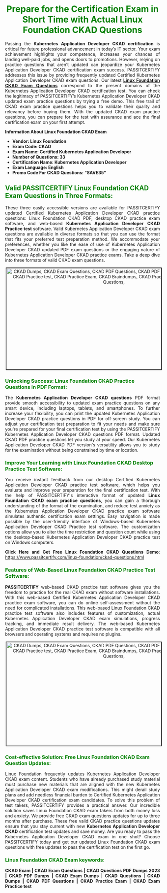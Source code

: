 <h1 style="text-align: center;"><strong><span style="display:block; color:Green; #AED6F1; ">Prepare for the Certification Exam in Short Time with Actual Linux Foundation CKAD Questions </span></strong></h1>

<p style="text-align: justify;">Passing the <strong>Kubernetes Application Developer CKAD certification</strong> is critical for future professional advancement in today’s IT sector. Your exam achievement highlights your competence, increases your chances of landing well-paid jobs, and opens doors to promotions. However, relying on practice questions that aren’t updated can jeopardize your Kubernetes Application Developer CKAD certification exam success. PASSITCERTIFY addresses this issue by providing frequently updated Certified Kubernetes Application Developer CKAD exam questions. Our latest <a href="https://www.passitcertify.com/linux-foundation/ckad-questions.html"><strong>Linux Foundation CKAD Exam Questions</strong></a> correspond to the present domains of the Kubernetes Application Developer CKAD certification test. You can check the legitimacy of PASSITCERTIFY’s Kubernetes Application Developer CKAD updated exam practice questions by trying a free demo. This free trail of CKAD exam practice questions helps you to validate their quality and relevancy before buying them. With the updated CKAD exam practice questions, you can prepare for the test with assurance and ace the final certification exam on your first attempt.</p>

<p><strong><strong>Information About Linux Foundation CKAD Exam</strong></strong></p>

<ul>
	<li><strong><strong>Vendor: Linux Foundation</strong></strong></li>
	<li><strong><strong>Exam Code: CKAD</strong></strong></li>
	<li><strong><strong>Exam Name: Certified Kubernetes Application Developer</strong></strong></li>
	<li><strong><strong>Number of Questions: 33</strong></strong></li>
	<li><strong><strong>Certification Name: Kubernetes Application Developer</strong></strong></li>
	<li><strong><strong>Exam Language: English</strong></strong></li>
	<li><strong><strong>Promo Code For CKAD Questions: "SAVE35"</strong></strong></li>
</ul>

<h2><strong><span style="display:block; color:Green;">Valid PASSITCERTIFY Linux Foundation CKAD Exam Questions in Three Formats:</span></strong></h2>

<p style="text-align: justify;">These three easily accessible versions are available for PASSITCERTIFY updated Certified Kubernetes Application Developer CKAD practice questions: Linux Foundation CKAD PDF, desktop CKAD practice exam software, and web-based <strong>Kubernetes Application Developer CKAD Practice test</strong> software. Valid Kubernetes Application Developer CKAD exam questions are available in diverse formats so that you can use the format that fits your preferred test preparation method. We accommodate your preferences, whether you like the ease of use of Kubernetes Application Developer CKAD updated PDF exam questions or the engaging nature of Kubernetes Application Developer CKAD practice exams. Take a deep dive into three formats of valid CKAD exam questions.</p>

<p style="text-align: center;"><img alt="CKAD Dumps, CKAD Exam Questions, CKAD PDF Questions, CKAD PDF Dumps, CKAD Exam Dumps, CKAD Practice test, CKAD Practice Exam, CKAD Braindumps, CKAD Practice Questions, CKAD Test Questions," src="https://i.imgur.com/RYZZ1AT.jpg" style="height: 329px; width: 700px; border-width: 2px; border-style: solid; margin: 2px;" /></p>

<h3><strong><span style="display:block; color:Green;">Unlocking Success: Linux Foundation CKAD Practice Questions in PDF Format:</span></strong></h3>

<p style="text-align: justify;">The <strong>Kubernetes Application Developer CKAD questions</strong> PDF format provide smooth accessibility to updated exam practice questions on any smart device, including laptops, tablets, and smartphones. To further increase your flexibility, you can print the updated Kubernetes Application Developer CKAD practice questions in PDF for off-screen study. You can adjust your certification test preparation to fit your needs and make sure you're prepared for your final certification test by using the PASSITCERTIFY Kubernetes Application Developer CKAD questions PDF format. Updated CKAD PDF practice questions let you study at your speed. Our Kubernetes Application Developer CKAD PDF version's versatility allows you to study for the examination without being constrained by time or location.</p>

<h3><strong><span style="display:block; color:Green;">Improve Your Learning with Linux Foundation CKAD Desktop Practice Test Software:</span></strong></h3>

<p style="text-align: justify;">You receive instant feedback from our desktop Certified Kubernetes Application Developer CKAD practice test software, which helps you evaluate and improve your preparation for the final certification test. With the help of PASSITCERTIFY's interactive format of updated <strong>Linux Foundation CKAD exam practice questions</strong>, you can gain a thorough understanding of the format of the examination, and reduce test anxiety as the Kubernetes Application Developer CKAD practice exam software simulates authentic certification exam settings. Easy navigation is made possible by the user-friendly interface of Windows-based Kubernetes Application Developer CKAD Practice test software. The customization options allow you to alter the time restriction and question count while using the desktop-based Kubernetes Application Developer CKAD practice test on Windows computers.</p>

<p style="text-align: justify;"><strong>Click Here and Get Free Linux Foundation CKAD Questions Demo</strong>: <a href="https://www.passitcertify.com/linux-foundation/ckad-questions.html">https://www.passitcertify.com/linux-foundation/ckad-questions.html</a></p>

<h3><strong><span style="display:block; color:Green;">Features of Web-Based Linux Foundation CKAD Practice Test Software:</span></strong></h3>

<p style="text-align: justify;"><strong>PASSITCERTIFY</strong> web-based CKAD practice test software gives you the freedom to practice for the real CKAD exam without software installations. With this web-based Certified Kubernetes Application Developer CKAD practice exam software, you can do online self-assessment without the need for complicated installations. This web-based Linux Foundation CKAD practice test software also includes features of customization, actual Kubernetes Application Developer CKAD exam simulations, progress tracking, and immediate result delivery. The web-based Kubernetes Application Developer CKAD practice test software is compatible with all browsers and operating systems and requires no plugins.</p>

<p style="text-align: center;"><a href="https://www.passitcertify.com/linux-foundation/ckad-questions.html"><img alt="CKAD Dumps, CKAD Exam Questions, CKAD PDF Questions, CKAD PDF Dumps, CKAD Exam Dumps, CKAD Practice test, CKAD Practice Exam, CKAD Braindumps, CKAD Practice Questions, CKAD Test Questions," src="https://i.imgur.com/XnCBo04.jpg" style="height: 336px; width: 700px; border-width: 2px; border-style: solid; margin: 2px;" /></a></p>

<h3><strong><span style="display:block; color:Green;">Cost-effective Solution: Free Linux Foundation CKAD Exam Question Updates:</span></strong></h3>

<p style="text-align: justify;">Linux Foundation frequently updates Kubernetes Application Developer CKAD exam content. Students who have already purchased study material must purchase new materials that are aligned with the new Kubernetes Application Developer CKAD exam modifications. This might derail study plans and add needless financial burden to Certified Kubernetes Application Developer CKAD certification exam candidates. To solve this problem of test takers, PASSITCERTIFY provides a practical answer. Our incredible solution saves Linux Foundation CKAD exam takers from both money loss and anxiety. We provide free CKAD exam questions updates for up to three months after purchase. These free valid CKAD practice questions updates ensure that you stay current with new <strong>Kubernetes Application Developer CKAD</strong> certification test updates and save money. Are you ready to pass the Kubernetes Application Developer CKAD exam in one shot? Choose PASSITCERTIFY today and get our updated Linux Foundation CKAD exam questions with free updates to pass the certification test on the first go.</p>

<h3><strong><span style="display:block; color:Green; #AED6F1; ">Linux Foundation CKAD Exam keywords: </span></strong></h3>

<p style="text-align: justify;"><b><strong>CKAD Exam | CKAD Exam Questions | CKAD Questions PDF Dumps 2023 | CKAD PDF Dumps | CKAD Exam Dumps | CKAD Questions | CKAD Dumps | CKAD PDF Questions | CKAD Practice Exam | CKAD Exam Practice test</strong></b></p>
